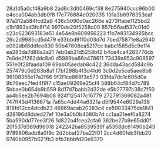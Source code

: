 28a1d5a0cf48a9b8
2ad6c3d00469cf38
8e275940ccc96b00
e4eca004ab3db0f8
f7e776884e020035
101a3b6978353eaf
97a312a584fcd2a9
436c5090d0ac268e
e273ffabe1125bd2
c1bf893ad3fc8f14
9970de20f5258c00
857b56ad537c01d0
c23c623693183e51
4e54e8b609956223
f1b7e83134985bcc
26c2d9985cd5d479
e33bbd91f0d03d7d
7bed75871e8a2640
e092dbf8ddfee830
50b47808ca5217cc
babe1585d5c9e1f4
ea283da7d88a2a21
7eb0ab21d5258bf2
b4ce4ca4283776cb
7e0de2f262ddc8a0
d5989ba66a478611
73439a953c908597
551e0f28faada109
69ab05aedab8c422
36dda43acd584c9b
257479c0d283b8a1
f7bf298b4f3d4fd6
3c0d2e5ce5aee8b6
96108355e17a2f66
9f2f1ce868f3e573
03fda7dc1c605d0a
9b76eec7fed4f9f7
c15ae09269e25cf4
588b64cf84d7c789
5bbae0b654b9b559
8d17d7babb2d32de
e5b27797c38c7f50
aa4b5ee2b7694b08
924f125417c16779
272791369082a481
747ff43d4136671a
7a65c4dd44a6321a
d5f9544e6029a138
818fd12cc4dcdb23
46869acab20383c4
ce59033475da1841
d28196d8dded27ef
10e3a0b0b4080b7d
cc1aa21eef0a8274
5ba590dd77ee3f26
1d822a4fcea2cfa6
362be27b9e65dd0f
20f537d369d96018
242242ba8539539f
a5358dc61490b243
9789806adb8a0f9c
2d2bbaf27ba22f01
2cc4d60feb3fbb20
6740b0957b021fb3
bfb3bbbfd20e9370
